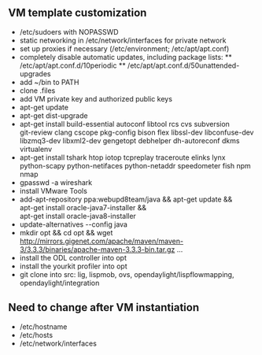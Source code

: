 VM template customization
-------------------------

 * /etc/sudoers with NOPASSWD
 * static networking in /etc/network/interfaces for private network
 * set up proxies if necessary (/etc/environment; /etc/apt/apt.conf)
 * completely disable automatic updates, including package lists:
   ** /etc/apt/apt.conf.d/10periodic
   ** /etc/apt/apt.conf.d/50unattended-upgrades
 * add ~/bin to PATH
 * clone .files
 * add VM private key and authorized public keys
 * apt-get update
 * apt-get dist-upgrade
 * apt-get install build-essential autoconf libtool rcs cvs subversion \
   git-review clang cscope pkg-config bison flex libssl-dev libconfuse-dev \
   libzmq3-dev libxml2-dev gengetopt debhelper dh-autoreconf dkms virtualenv
 * apt-get install tshark htop iotop tcpreplay traceroute elinks lynx \
   python-scapy python-netifaces python-netaddr speedometer fish npm nmap
 * gpasswd -a <username> wireshark
 * install VMware Tools
 * add-apt-repository ppa:webupd8team/java && apt-get update && \
   apt-get install oracle-java7-installer && \
   apt-get install oracle-java8-installer
 * update-alternatives --config java
 * mkdir opt && cd opt && wget http://mirrors.gigenet.com/apache/maven/maven-3/3.3.3/binaries/apache-maven-3.3.3-bin.tar.gz ...
 * install the ODL controller into opt
 * install the yourkit profiler into opt
 * git clone into src: lig, lispmob, ovs, opendaylight/lispflowmapping,
   opendaylight/integration

Need to change after VM instantiation
-------------------------------------

 * /etc/hostname
 * /etc/hosts
 * /etc/network/interfaces
